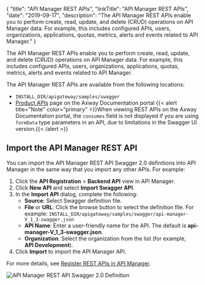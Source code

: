 {
    "title": "API Manager REST APIs",
    "linkTitle": "API Manager REST APIs",
    "date": "2019-09-17",
    "description": "The API Manager REST APIs enable you to perform create, read, update, and delete (CRUD) operations on API Manager data. For example, this includes configured APIs, users, organizations, applications, quotas, metrics, alerts and events related to API Manager."
}

The API Manager REST APIs enable you to perform create, read, update, and delete (CRUD) operations on API Manager data. For example, this includes configured APIs, users, organizations, applications, quotas, metrics, alerts and events related to API Manager.

The API Manager REST APIs are available from the following locations:

* `INSTALL_DIR/apigateway/samples/swagger`
* [Product APIs](/category/api) page on the Axway Documentation portal
    {{< alert title="Note" color="primary" >}}When viewing REST APIs on the Axway Documentation portal, the `consumes` field is not displayed if you are using `formData` type parameters in an API, due to limitations in the Swagger UI version.{{< /alert >}}

## Import the API Manager REST API

You can import the API Manager REST API Swagger 2.0 definitions into API Manager in the same way that you import any other APIs. For example:

1. Click the **API Registration** > **Backend API** view in API Manager.
2. Click **New API** and select **Import Swagger API**.
3. In the **Import API** dialog, complete the following:
    * **Source**: Select Swagger definition file.
    * **File** or **URL**: Click the browse button to select the definition file. For example:
        `INSTALL_DIR/apigateway/samples/swagger/api-manager-V_1_3-swagger.json`
    * **API Name**: Enter a user-friendly name for the API. The default is **api-manager-V_1_3-swagger.json**.
    * **Organization**: Select the organization from the list (for example, **API Development**).
4. Click **Import** to import the API Manager API.

For more details, see [Register REST APIs in API Manager](api_mgmt_register_web.htm).

![API Manager REST API Swagger 2.0 Definition](/Images/docbook/images/api_mgmt/api_mgmt_rest_api.png)
